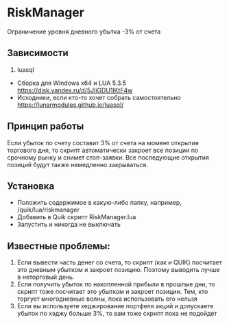 # RiskManager
Ограничение уровня дневного убытка -3% от счета

## Зависимости
1. luasql 
* Сборка для Windows x64 и LUA 5.3.5 https://disk.yandex.ru/d/5JIjGDU1lKtF4w
* Исходники, если кто-то хочет собрать самостоятельно https://lunarmodules.github.io/luasql/

## Принцип работы

Если убыток по счету составит 3% от счета на момент открытия торгового дня, то скрипт автоматически закроет все позиции по срочному рынку и снимет стоп-заявки. Все последующие открытия позиций будут также немедленно закрываться.

## Установка

* Положить содержимое в какую-либо папку, например, /quik/lua/riskmanager
* Добавить в Quik скрипт RiskManager.lua 
* Запустить и никогда не выключать

## Известные проблемы:
1. Если вывести часть денег со счета, то скрипт (как и QUIK) посчитает это дневным убытком и закроет позицию. Поэтому выводить лучше в неторговый день.
2. Если получить убыток по накопленной прибыли в прошлые дни, то скрипт тоже посчитает это убытком и закроет позиции. Тем, кто торгует многодневные волны, пока использовать его нельзя
3. Если вы используете хеджирование портфеля акций и допускаете убыток по хэджу больше 3%, то вам тоже скрипт пока не подойдет
